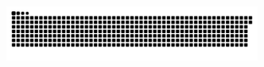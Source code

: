 <picture>
  <source media="(prefers-color-scheme: dark)" srcset="https://raw.githubusercontent.com/MarineHakobyan/MarineHakobyan/30fc1308ecf4b3ea14101598d5f9a282f9c5770e/github-contribution-grid-snake-dark.svg" />
  <source media="(prefers-color-scheme: light)" srcset="https://raw.githubusercontent.com/MarineHakobyan/MarineHakobyan/30fc1308ecf4b3ea14101598d5f9a282f9c5770e/github-contribution-grid-snake.svg" />
  <img alt="github-snake" src="https://raw.githubusercontent.com/MarineHakobyan/MarineHakobyan/30fc1308ecf4b3ea14101598d5f9a282f9c5770e/github-contribution-grid-snake-dark.svg" />
</picture>
